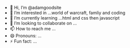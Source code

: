 - 👋 Hi, I’m @adamgoodsite
- 👀 I’m interested in ...world of warcraft, famliy and coding
- 🌱 I’m currently learning ...html and css then javascript
- 💞️ I’m looking to collaborate on ...
- 📫 How to reach me ...
- 😄 Pronouns: ...
- ⚡ Fun fact: ...

<!---
adamgoodsite/adamgoodsite is a ✨ special ✨ repository because its `README.md` (this file) appears on your GitHub profile.
You can click the Preview link to take a look at your changes.
--->
